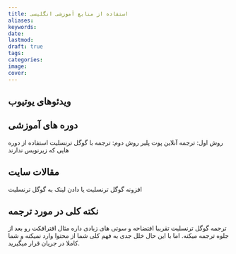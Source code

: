 ```yaml
---
title: استفاده از منابع آموزشی انگلیسی
aliases: 
keywords: 
date: 
lastmod: 
draft: true
tags: 
categories: 
image: 
cover:
---
```



## ویدئوهای یوتیوب

## دوره های آموزشی
روش اول: ترجمه آنلاین پوت پلیر
روش دوم: ترجمه با گوگل ترنسلیت
 استفاده از دوره هایی که زیرنویس ندارند
## مقالات سایت
افزونه گوگل ترنسلیت یا دادن لینک به گوگل ترنسلیت

## نکته کلی در مورد ترجمه
ترجمه گوگل ترنسلیت تقریبا افتضاحه و سوتی های زیادی داره مثال افترافکت رو بعد از جلوه ترجمه میکنه. اما با این حال خلل جدی به فهم کلی شما از محتوا وارد نمیکنه و شما کاملا در جریان قرار میگیرید. 